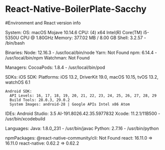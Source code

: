 # React-Native-BoilerPlate-Sacchy

#Environment and React version info


System:
    OS: macOS Mojave 10.14.6
    CPU: (4) x64 Intel(R) Core(TM) i5-5350U CPU @ 1.80GHz
    Memory: 377.02 MB / 8.00 GB
    Shell: 3.2.57 - /bin/bash
    
  Binaries:
    Node: 12.16.3 - /usr/local/bin/node
    Yarn: Not Found
    npm: 6.14.4 - /usr/local/bin/npm
    Watchman: Not Found
    
  Managers:
    CocoaPods: 1.8.4 - /usr/local/bin/pod
    
  SDKs:
    iOS SDK:
      Platforms: iOS 13.2, DriverKit 19.0, macOS 10.15, tvOS 13.2, watchOS 6.1
      
    Android SDK:
      API Levels: 16, 17, 18, 19, 20, 21, 22, 23, 24, 25, 26, 27, 28, 29
      Build Tools: 28.0.3, 29.0.2
      System Images: android-28 | Google APIs Intel x86 Atom
      
  IDEs:
    Android Studio: 3.5 AI-191.8026.42.35.5977832
    Xcode: 11.2.1/11B500 - /usr/bin/xcodebuild
    
    
  Languages:
    Java: 1.8.0_231 - /usr/bin/javac
    Python: 2.7.16 - /usr/bin/python
    
    
  npmPackages:
    @react-native-community/cli: Not Found
    react: 16.11.0 => 16.11.0 
    react-native: 0.62.2 => 0.62.2

